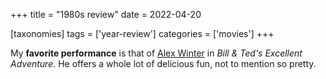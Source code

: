 +++
title = "1980s review"
date = 2022-04-20

[taxonomies]
tags = ['year-review']
categories = ['movies']
+++

My **favorite performance** is that of [Alex Winter] in
*Bill & Ted's Excellent Adventure*.
He offers a whole lot of delicious fun,
not to mention so pretty.

[Alex Winter]: https://en.wikipedia.org/wiki/Alex_Winter
